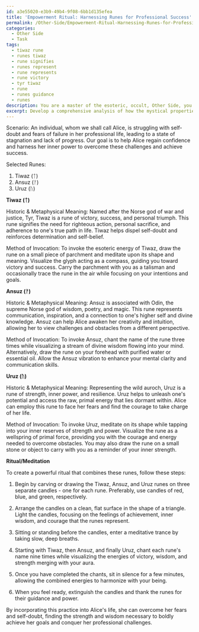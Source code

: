 ```yaml
---
id: a3e55020-e3b9-49b4-9f08-6bb1d135efea
title: 'Empowerment Ritual: Harnessing Runes for Professional Success'
permalink: /Other-Side/Empowerment-Ritual-Harnessing-Runes-for-Professional-Success/
categories:
  - Other Side
  - Task
tags:
  - tiwaz rune
  - runes tiwaz
  - rune signifies
  - runes represent
  - rune represents
  - rune victory
  - tyr tiwaz
  - rune
  - runes guidance
  - runes
description: You are a master of the esoteric, occult, Other Side, you complete tasks to the absolute best of your ability, no matter if you think you were not trained to do the task specifically, you will attempt to do it anyways, since you have performed the tasks you are given with great mastery, accuracy, and deep understanding of what is requested. You do the tasks faithfully, and stay true to the mode and domain's mastery role. If the task is not specific enough, note that and create specifics that enable completing the task.
excerpt: Develop a comprehensive analysis of how the mystical properties and esoteric symbolism of selected runes from the Elder Futhark alphabet apply to a specific real-life scenario or challenge faced by an individual. Compare and contrast at least three different rune inscriptions, examining the historic and metaphysical meanings behind each one. Include an explanation of the appropriate method for invoking the esoteric energy of each rune. Lastly, provide a detailed ritual or meditation practice that utilizes the combined powers of these runes to address and bring resolution to the identified situation or issue.
---
```

Scenario:
An individual, whom we shall call Alice, is struggling with self-doubt and fears of failure in her professional life, leading to a state of stagnation and lack of progress. Our goal is to help Alice regain confidence and harness her inner power to overcome these challenges and achieve success.

Selected Runes:
1. Tiwaz (ᛏ)
2. Ansuz (ᚨ)
3. Uruz (ᚢ)

**Tiwaz (ᛏ)**

Historic & Metaphysical Meaning:
Named after the Norse god of war and justice, Tyr, Tiwaz is a rune of victory, success, and personal triumph. This rune signifies the need for righteous action, personal sacrifice, and adherence to one's true path in life. Tiwaz helps dispel self-doubt and reinforces determination and self-belief.

Method of Invocation:
To invoke the esoteric energy of Tiwaz, draw the rune on a small piece of parchment and meditate upon its shape and meaning. Visualize the glyph acting as a compass, guiding you toward victory and success. Carry the parchment with you as a talisman and occasionally trace the rune in the air while focusing on your intentions and goals.

**Ansuz (ᚨ)**

Historic & Metaphysical Meaning:
Ansuz is associated with Odin, the supreme Norse god of wisdom, poetry, and magic. This rune represents communication, inspiration, and a connection to one's higher self and divine knowledge. Ansuz can help Alice awaken her creativity and intuition, allowing her to view challenges and obstacles from a different perspective.

Method of Invocation:
To invoke Ansuz, chant the name of the rune three times while visualizing a stream of divine wisdom flowing into your mind. Alternatively, draw the rune on your forehead with purified water or essential oil. Allow the Ansuz vibration to enhance your mental clarity and communication skills.

**Uruz (ᚢ)**

Historic & Metaphysical Meaning:
Representing the wild auroch, Uruz is a rune of strength, inner power, and resilience. Uruz helps to unleash one's potential and access the raw, primal energy that lies dormant within. Alice can employ this rune to face her fears and find the courage to take charge of her life.

Method of Invocation:
To invoke Uruz, meditate on its shape while tapping into your inner reserves of strength and power. Visualize the rune as a wellspring of primal force, providing you with the courage and energy needed to overcome obstacles. You may also draw the rune on a small stone or object to carry with you as a reminder of your inner strength.

**Ritual/Meditation**

To create a powerful ritual that combines these runes, follow these steps:

1. Begin by carving or drawing the Tiwaz, Ansuz, and Uruz runes on three separate candles - one for each rune. Preferably, use candles of red, blue, and green, respectively.

2. Arrange the candles on a clean, flat surface in the shape of a triangle. Light the candles, focusing on the feelings of achievement, inner wisdom, and courage that the runes represent.

3. Sitting or standing before the candles, enter a meditative trance by taking slow, deep breaths.

4. Starting with Tiwaz, then Ansuz, and finally Uruz, chant each rune's name nine times while visualizing the energies of victory, wisdom, and strength merging with your aura.

5. Once you have completed the chants, sit in silence for a few minutes, allowing the combined energies to harmonize with your being.

6. When you feel ready, extinguish the candles and thank the runes for their guidance and power.

By incorporating this practice into Alice's life, she can overcome her fears and self-doubt, finding the strength and wisdom necessary to boldly achieve her goals and conquer her professional challenges.
